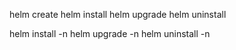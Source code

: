 helm create <helm-name>
helm install <chart-name> <helm-name> <path>
helm upgrade <chart-name> <helm-name> <path>
helm uninstall <chart-name>

helm install <chart-name> <helm-name> <path> -n <namespace-name>
helm upgrade <chart-name> <helm-name> <path> -n <namespace-name>
helm uninstall <chart-name> -n <namespace-name>

